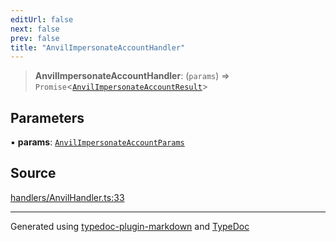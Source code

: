 ```yaml
---
editUrl: false
next: false
prev: false
title: "AnvilImpersonateAccountHandler"
---
```


> **AnvilImpersonateAccountHandler**: (`params`) => `Promise`\<[`AnvilImpersonateAccountResult`](/reference/tevm/actions-types/type-aliases/anvilimpersonateaccountresult/)\>

## Parameters

▪ **params**: [`AnvilImpersonateAccountParams`](/reference/tevm/actions-types/type-aliases/anvilimpersonateaccountparams/)

## Source

[handlers/AnvilHandler.ts:33](https://github.com/evmts/tevm-monorepo/blob/main/packages/actions-types/src/handlers/AnvilHandler.ts#L33)

***
Generated using [typedoc-plugin-markdown](https://www.npmjs.com/package/typedoc-plugin-markdown) and [TypeDoc](https://typedoc.org/)
